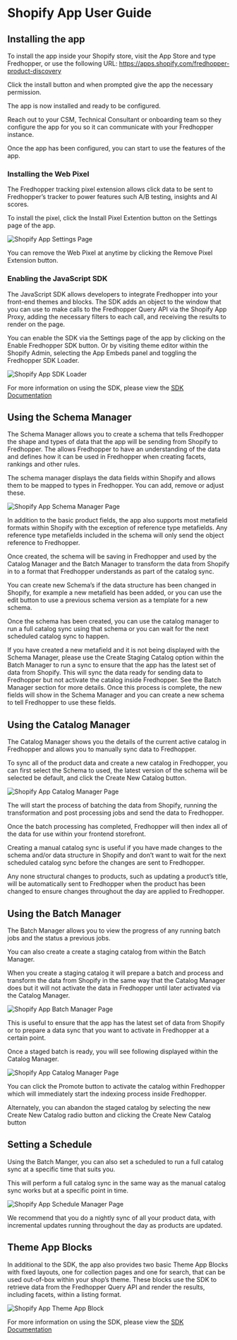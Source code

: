 # Shopify App User Guide

## Installing the app

To install the app inside your Shopify store, visit the App Store and type Fredhopper, or use the following URL: https://apps.shopify.com/fredhopper-product-discovery 

Click the install button and when prompted give the app the necessary permission.

The app is now installed and ready to be configured.

Reach out to your CSM, Technical Consultant or onboarding team so they configure the app for you so it can communicate with your Fredhopper instance.

Once the app has been configured, you can start to use the features of the app.

### Installing the Web Pixel

The Fredhopper tracking pixel extension allows click data to be sent to Fredhopper’s tracker to power features such A/B testing, insights and AI scores.

To install the pixel, click the Install Pixel Extention button on the Settings page of the app.

![Shopify App Settings Page](../../../images/shopify/settings.png "Shopify App Settings Page")

You can remove the Web Pixel at anytime by clicking the Remove Pixel Extension button.

### Enabling the JavaScript SDK

The JavaScript SDK allows developers to integrate Fredhopper into your front-end  themes and blocks. The SDK adds an object to the window that you can use to make calls to the Fredhopper Query API via the Shopify App Proxy, adding the necessary filters to each call, and receiving the results to render on the page.

You can enable the SDK via the Settings page of the app by clicking on the Enable Fredhopper SDK button. Or by visiting theme editor within the Shopify Admin, selecting the App Embeds panel and toggling the Fredhopper SDK Loader.

![Shopify App SDK Loader](../../../images/shopify/sdk.png "Shopify App SDK Loader")

For more information on using the SDK, please view the [SDK Documentation](../sdk/README.md)

## Using the Schema Manager

The Schema Manager allows you to create a schema that tells Fredhopper the shape and types of data that the app will be sending from Shopify to Fredhopper. The allows Fredhopper to have an understanding of the data and defines how it can be used in Fredhopper when creating facets, rankings and other rules.

The schema manager displays the data fields within Shopify and allows them to be mapped to types in Fredhopper. You can add, remove or adjust these.

![Shopify App Schema Manager Page](../../../images/shopify/schema1.png "Shopify App Schema Manager Page")

In addition to the basic product fields, the app also supports most metafield formats within Shopify with the exception of reference type metafields. Any reference type metafields included in the schema will only send the object reference to Fredhopper.

Once created, the schema will be saving in Fredhopper and used by the Catalog Manager and the Batch Manager to transform the data from Shopify in to a format that Fredhopper understands as part of the catalog sync.

You can create new Schema’s if the data structure has been changed in Shopify, for example a new metafield has been added, or you can use the edit button to use a previous schema version as a template for a new schema.

Once the schema has been created, you can use the catalog manager to run a full catalog sync using that schema or you can wait for the next scheduled catalog sync to happen.

If you have created a new metafield and it is not being displayed with the Schema Manager, please use the Create Staging Catalog option within the Batch Manager to run a sync to ensure that the app has the latest set of data from Shopify. This will sync the data ready for sending data to Fredhopper but not activate the catalog inside Fredhopper. See the Batch Manager section for more details. Once this process is complete, the new fields will show in the Schema Manager and you can create a new schema to tell Fredhopper to use these fields.

## Using the Catalog Manager

The Catalog Manager shows you the details of the current active catalog in Fredhopper and allows you to manually sync data to Fredhopper.

To sync all of the product data and create a new catalog in Fredhopper, you can first select the Schema to used, the latest version of the schema will be selected be default, and click the Create New Catalog button.

![Shopify App Catalog Manager Page](../../../images/shopify/catalog.png "Shopify App Catalog Manager Page")

The will start the process of batching the data from Shopify, running the transformation and post processing jobs and send the data to Fredhopper.

Once the batch processing has completed, Fredhopper will then index all of the data for use within your frontend storefront.

Creating a manual catalog sync is useful if you have made changes to the schema and/or data structure in Shopify and don’t want to wait for the next scheduled catalog sync before the changes are sent to Fredhopper.

Any none structural changes to products, such as updating a product’s title, will be automatically sent to Fredhopper when the product has been changed to ensure changes throughout the day are applied to Fredhopper.

## Using the Batch Manager

The Batch Manager allows you to view the progress of any running batch jobs and the status a previous jobs. 

You can also create a create a staging catalog from within the Batch Manager. 

When you create a staging catalog it will prepare a batch and process and transform the data from Shopify in the same way that the Catalog Manager does but it will not activate the data in Fredhopper until later activated via the Catalog Manager.

![Shopify App Batch Manager Page](../../../images/shopify/batch.png "Shopify App Batch Manager Page")

This is useful to ensure that the app has the latest set of data from Shopify or to prepare a data sync that you want to activate in Fredhopper at a certain point.

Once a staged batch is ready, you will see following displayed within the Catalog Manager.

![Shopify App Catalog Manager Page](../../../images/shopify/promotebatch.png "Shopify App Catalog Manager Page")

You can click the Promote button to activate the catalog within Fredhopper which will immediately start the indexing process inside Fredhopper.

Alternately, you can abandon the staged catalog by selecting the new Create New Catalog radio button and clicking the Create New Catalog button

## Setting a Schedule

Using the Batch Manger, you can also set a scheduled to run a full catalog sync at a specific time that suits you.

This will perform a full catalog sync in the same way as the manual catalog sync works but at a specific point in time.

![Shopify App Schedule Manager Page](../../../images/shopify/schedule.png "Shopify App Schedule Manager Page")

We recommend that you do a nightly sync of all your product data, with incremental updates running throughout the day as products are updated.

## Theme App Blocks

In additional to the SDK, the app also provides two basic Theme App Blocks with fixed layouts, one for collection pages and one for search, that can be used out-of-box within your shop’s theme. These blocks use the SDK to retrieve data from the Fredhopper Query API and render the results, including facets, within a listing format.

![Shopify App Theme App Block](../../../images/shopify/themeappblock.png "Shopify App Theme App Block")

For more information on using the SDK, please view the [SDK Documentation](../sdk/README.md)
